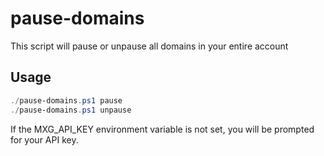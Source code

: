 # pause-domains
This script will pause or unpause all domains in your entire account

## Usage
```powershell
./pause-domains.ps1 pause
./pause-domains.ps1 unpause
```

If the MXG_API_KEY environment variable is not set, you will be prompted for your API key.


